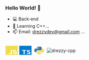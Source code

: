### Hello World! 🌙

- 💻 Back-end
- 📘  Learning C++...
- 📫 Email: drezzydev@gmail.com ...
<link rel="stylesheet" href="https://cdn.jsdelivr.net/gh/devicons/devicon@v2.15.1/devicon.min.css">

<div style="display: inline_block"><br>
  <img align="center" alt="drezzy-js" height="30" width="40" src="https://raw.githubusercontent.com/devicons/devicon/master/icons/javascript/javascript-plain.svg">
  <img align="center" alt="drezzy-ts" height="30" width="40" src="https://raw.githubusercontent.com/devicons/devicon/master/icons/typescript/typescript-original.svg">
  <img align="center" alt="drezzy-py" height="30" width="40" src="https://raw.githubusercontent.com/devicons/devicon/master/icons/python/python-original.svg">
  <img align="center" alt="drezzy-cpp" height="30" width="40" src="https://cdn.jsdelivr.net/gh/devicons/devicon/icons/cplusplus/cplusplus-original.svg">
</div>
